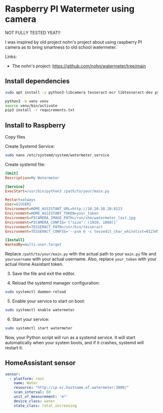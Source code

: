 # Raspberry PI Watermeter using camera

NOT FULLY TESTED YEAT!!

I was inspired by old project nohn's project about using raspberry PI camera as to bring smartness to old school watermeter. 

Links:
* The nohn's project: https://github.com/nohn/watermeter/tree/main

## Install dependencies

```bash
sudo apt install -y python3-libcamera tesseract-ocr libtesseract-dev python3-pyqt5 python3-prctl libatlas-base-dev ffmpeg python3-pip
```

```bash
python3 -m venv venv
source venv/bin/activate 
pip3 install -r requirements.txt
```

## Install to Raspberry

Copy files

Create Systemd Service:

```bash
sudo nano /etc/systemd/system/watermeter.service
```

Create systemd file:

```ini
[Unit]
Description=My Watermeter

[Service]
ExecStart=/usr/bin/python3 /path/to/your/main.py

Restart=always
User=${USER}
Environment=HOME_ASSISTANT_URL=http://10.20.30.20:8123
Environment=HOME_ASSISTANT_TOKEN=your_token
Environment=PICAMERA_IMAGE_PATH=/run/shm/watermeter_last.jpg
Environment=PICAMERA_CONFIG='{"size": (1920, 1080)}'
Environment=TESSERACT_PATH=/usr/bin/tesseract
Environment=TESSERACT_CONFIG='--psm 6 -c tessedit_char_whitelist=0123456789'

[Install]
WantedBy=multi-user.target
```

Replace `/path/to/your/main.py` with the actual path to your `main.py` file and `yourusername` with your actual username. Also, replace `your_token` with your actual Home Assistant token.

3. Save the file and exit the editor.

4. Reload the systemd manager configuration:

```bash
sudo systemctl daemon-reload
```

5. Enable your service to start on boot:

```bash
sudo systemctl enable watermeter
```

6. Start your service:

```bash
sudo systemctl start watermeter
```

Now, your Python script will run as a systemd service. It will start automatically when your system boots, and if it crashes, systemd will restart it.

## HomeAssistant sensor

```yaml
sensor:
  - platform: rest
    name: Water
    resource: "http://ip.or.hostname.of.watermeter:3000/"
    scan_interval: 60
    unit_of_measurement: 'm³'
    device_class: water
    state_class: total_increasing
```